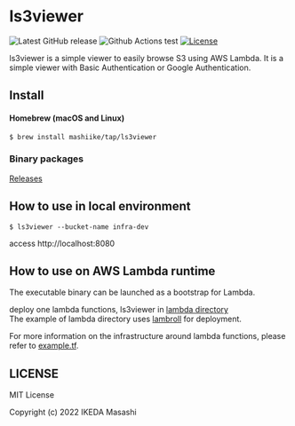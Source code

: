 # ls3viewer

![Latest GitHub release](https://img.shields.io/github/release/mashiike/ls3viewer.svg)
![Github Actions test](https://github.com/mashiike/ls3viewer/workflows/Test/badge.svg?branch=main)
[![License](https://img.shields.io/badge/license-MIT-blue.svg)](https://github.com/mashiike/ls3viewer/blob/master/LICENSE)

ls3viewer is a simple viewer to easily browse S3 using AWS Lambda.
It is a simple viewer with Basic Authentication or Google Authentication.

## Install 

#### Homebrew (macOS and Linux)

```console
$ brew install mashiike/tap/ls3viewer
```

### Binary packages

[Releases](https://github.com/mashiike/ls3viewer/releases)

## How to use in local environment

```shell
$ ls3viewer --bucket-name infra-dev
```

access http://localhost:8080

## How to use on AWS Lambda runtime 

The executable binary can be launched as a bootstrap for Lambda.


deploy one lambda functions, ls3viewer in [lambda directory](lambda/)  
The example of lambda directory uses [lambroll](https://github.com/fujiwara/lambroll) for deployment.

For more information on the infrastructure around lambda functions, please refer to [example.tf](lambda/example.tf).

## LICENSE

MIT License

Copyright (c) 2022 IKEDA Masashi

